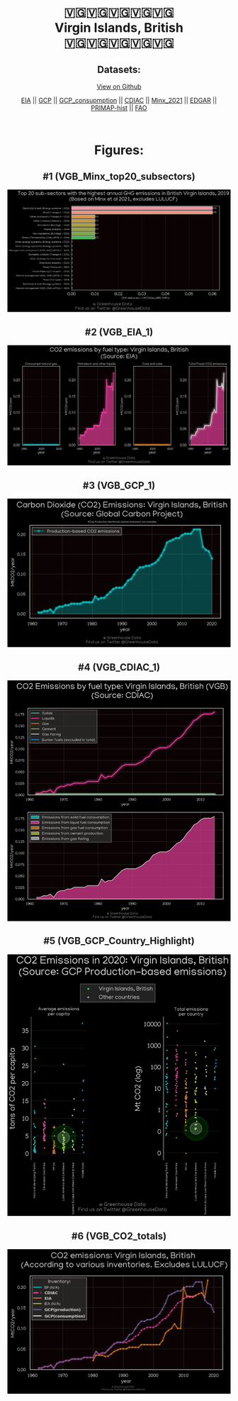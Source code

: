 
<center>
<h1 align="center">
🇻🇬🇻🇬🇻🇬🇻🇬🇻🇬
<br>
Virgin Islands, British
<br>
🇻🇬🇻🇬🇻🇬🇻🇬🇻🇬
</h1>
<h2>Datasets:</h2>
<p><a href="https://github.com/dquintani/GreenhouseData/tree/master/country_data/VGB_Virgin Islands, British/data">View on Github</a>
<br></p><p><a href="data/VGB_EIA.csv">EIA</a> || <a href="data/VGB_GCP.csv">GCP</a> || <a href="data/VGB_GCP_consupmption.csv">GCP_consupmption</a> || <a href="data/VGB_CDIAC.csv">CDIAC</a> || <a href="data/VGB_Minx_2021.csv">Minx_2021</a> || <a href="data/VGB_EDGAR.csv">EDGAR</a> || <a href="data/VGB_PRIMAP-hist.csv">PRIMAP-hist</a> || <a href="data/VGB_FAO.csv">FAO</a></p><p><br></p>
<h1>Figures:</h1><h2>#1 (VGB_Minx_top20_subsectors)</h2>
<p><img alt="" src="figures/VGB_Minx_top20_subsectors.png" /></p><h2>#2 (VGB_EIA_1)</h2>
<p><img alt="" src="figures/VGB_EIA_1.png" /></p><h2>#3 (VGB_GCP_1)</h2>
<p><img alt="" src="figures/VGB_GCP_1.png" /></p><h2>#4 (VGB_CDIAC_1)</h2>
<p><img alt="" src="figures/VGB_CDIAC_1.png" /></p><h2>#5 (VGB_GCP_Country_Highlight)</h2>
<p><img alt="" src="figures/VGB_GCP_Country_Highlight.png" /></p><h2>#6 (VGB_CO2_totals)</h2>
<p><img alt="" src="figures/VGB_CO2_totals.png" /></p>